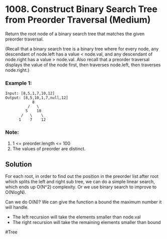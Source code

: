 # 1008. Construct Binary Search Tree from Preorder Traversal (Medium)

Return the root node of a binary search tree that matches the given preorder traversal.

(Recall that a binary search tree is a binary tree where for every node, any descendant of node.left has a value < node.val, and any descendant of node.right has a value > node.val.  Also recall that a preorder traversal displays the value of the node first, then traverses node.left, then traverses node.right.)

### Example 1:
```
Input: [8,5,1,7,10,12]
Output: [8,5,10,1,7,null,12]
            8
          /   \
         5    10
       /   \    \
      1    7    12
```

### Note:
1. 1 <= preorder.length <= 100
2. The values of preorder are distinct.

## Solution
For each root, in order to find out the position in the preorder list after root which splits the left and right sub tree, we can do a simple linear search, which ends up O(N^2) complexity. Or we use binary search to improve to O(NlogN).

Can we do O(N)? We can give the function a bound the maximum number it will handle.
- The left recursion will take the elements smaller than node.val
- The right recursion will take the remaining elements smaller than bound

#Tree

